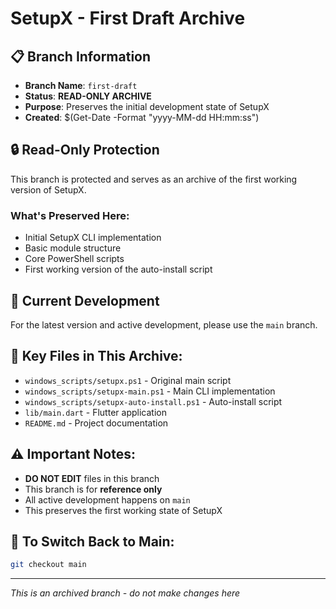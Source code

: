 # SetupX - First Draft Archive

## 📋 Branch Information
- **Branch Name**: `first-draft`
- **Status**: **READ-ONLY ARCHIVE**
- **Purpose**: Preserves the initial development state of SetupX
- **Created**: $(Get-Date -Format "yyyy-MM-dd HH:mm:ss")

## 🔒 Read-Only Protection
This branch is protected and serves as an archive of the first working version of SetupX.

### What's Preserved Here:
- Initial SetupX CLI implementation
- Basic module structure
- Core PowerShell scripts
- First working version of the auto-install script

## 🚀 Current Development
For the latest version and active development, please use the `main` branch.

## 📁 Key Files in This Archive:
- `windows_scripts/setupx.ps1` - Original main script
- `windows_scripts/setupx-main.ps1` - Main CLI implementation
- `windows_scripts/setupx-auto-install.ps1` - Auto-install script
- `lib/main.dart` - Flutter application
- `README.md` - Project documentation

## ⚠️ Important Notes:
- **DO NOT EDIT** files in this branch
- This branch is for **reference only**
- All active development happens on `main`
- This preserves the first working state of SetupX

## 🔄 To Switch Back to Main:
```bash
git checkout main
```

---
*This is an archived branch - do not make changes here*
